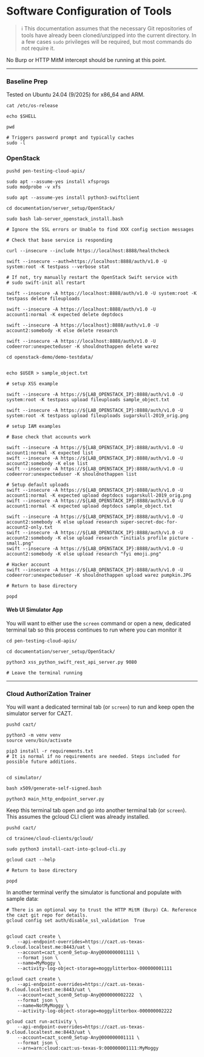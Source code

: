# Software Configuration of Tools

> ℹ️ This documentation assumes that the necessary Git repositories of tools have already been cloned/unzipped into the current directory. In a few cases `sudo` privileges will be required, but most commands do not require it.

No Burp or HTTP MitM intercept should be running at this point.

---

### Baseline Prep

Tested on Ubuntu 24.04 (9/2025) for x86_64 and ARM.

```shell
cat /etc/os-release

echo $SHELL

pwd

# Triggers password prompt and typically caches
sudo -l
```

### OpenStack

```shell
pushd pen-testing-cloud-apis/
```

```shell
sudo apt --assume-yes install xfsprogs
sudo modprobe -v xfs

sudo apt --assume-yes install python3-swiftclient

cd documentation/server_setup/OpenStack/

sudo bash lab-server_openstack_install.bash

# Ignore the SSL errors or Unable to find XXX config section messages
```

```shell
# Check that base service is responding

curl --insecure --include https://localhost:8888/healthcheck

swift --insecure --auth=https://localhost:8888/auth/v1.0 -U system:root -K testpass --verbose stat

# If not, try manually restart the OpenStack Swift service with
# sudo swift-init all restart

```

```shell
swift --insecure -A https://localhost:8888/auth/v1.0 -U system:root -K testpass delete fileuploads

swift --insecure -A https://localhost:8888/auth/v1.0 -U account1:normal -K expected delete deptdocs

swift --insecure -A https://localhost}:8888/auth/v1.0 -U account2:somebody -K else delete research 

swift --insecure -A https://localhost:8888/auth/v1.0 -U codeerror:unexpecteduser -K shouldnothappen delete warez
```

```shell
cd openstack-demo/demo-testdata/


echo $USER > sample_object.txt

# setup XSS example

swift --insecure -A https://${LAB_OPENSTACK_IP}:8888/auth/v1.0 -U system:root -K testpass upload fileuploads sample_object.txt

swift --insecure -A https://${LAB_OPENSTACK_IP}:8888/auth/v1.0 -U system:root -K testpass upload fileuploads sugarskull-2019_orig.png

# setup IAM examples

# Base check that accounts work

swift --insecure -A https://${LAB_OPENSTACK_IP}:8888/auth/v1.0 -U account1:normal -K expected list
swift --insecure -A https://${LAB_OPENSTACK_IP}:8888/auth/v1.0 -U account2:somebody -K else list
swift --insecure -A https://${LAB_OPENSTACK_IP}:8888/auth/v1.0 -U codeerror:unexpecteduser -K shouldnothappen list

# Setup default uploads
swift --insecure -A https://${LAB_OPENSTACK_IP}:8888/auth/v1.0 -U account1:normal -K expected upload deptdocs sugarskull-2019_orig.png
swift --insecure -A https://${LAB_OPENSTACK_IP}:8888/auth/v1.0 -U account1:normal -K expected upload deptdocs sample_object.txt

swift --insecure -A https://${LAB_OPENSTACK_IP}:8888/auth/v1.0 -U account2:somebody -K else upload research super-secret-doc-for-account2-only.txt
swift --insecure -A https://${LAB_OPENSTACK_IP}:8888/auth/v1.0 -U account2:somebody -K else upload research "initials profile picture - small.png"
swift --insecure -A https://${LAB_OPENSTACK_IP}:8888/auth/v1.0 -U account2:somebody -K else upload research "fyi emoji.png"

# Hacker account
swift --insecure -A https://${LAB_OPENSTACK_IP}:8888/auth/v1.0 -U codeerror:unexpecteduser -K shouldnothappen upload warez pumpkin.JPG
```

```shell
# Return to base directory

popd
```

#### Web UI Simulator App

You will want to either use the `screen` command or open a new, dedicated terminal tab so this process continues to run where you can monitor it

```shell
cd pen-testing-cloud-apis/

cd documentation/server_setup/OpenStack/

python3 xss_python_swift_rest_api_server.py 9080

# Leave the terminal running
```

---

### Cloud AuthoriZation Trainer

You will want a dedicated terminal tab (or `screen`) to run and keep open the simulator server for CAZT.

```shell
pushd cazt/
```

```shell
python3 -m venv venv
source venv/bin/activate

pip3 install -r requirements.txt
# It is normal if no requirements are needed. Steps included for possible future additions.


cd simulator/

bash x509/generate-self-signed.bash

python3 main_http_endpoint_server.py
```

Keep this terminal tab open and go into another terminal tab (or `screen`). This assumes the gcloud CLI client was already installed.

```shell
pushd cazt/

cd trainee/cloud-clients/gcloud/

sudo python3 install-cazt-into-gcloud-cli.py

gcloud cazt --help
```

```shell
# Return to base directory

popd
```

In another terminal verify the simulator is functional and populate with sample data:

```shell
# There is an optional way to trust the HTTP MitM (Burp) CA. Reference the cazt git repo for details.
gcloud config set auth/disable_ssl_validation  True


gcloud cazt create \
    --api-endpoint-overrides=https://cazt.us-texas-9.cloud.localtest.me:8443/uat \
    --account=cazt_scen0_Setup-Any@000000001111 \
    --format json \
    --name=MyMoggy \
    --activity-log-object-storage=moggylitterbox-000000001111

gcloud cazt create \
    --api-endpoint-overrides=https://cazt.us-texas-9.cloud.localtest.me:8443/uat \
    --account=cazt_scen0_Setup-Any@000000002222  \
    --format json \
    --name=NotMyMoggy \
    --activity-log-object-storage=moggylitterbox-000000002222

gcloud cazt run-activity \
    --api-endpoint-overrides=https://cazt.us-texas-9.cloud.localtest.me:8443/uat \
	--account=cazt_scen0_Setup-Any@000000001111 \
	--format json \
	--arn=arn:cloud:cazt:us-texas-9:000000001111:MyMoggy
```
